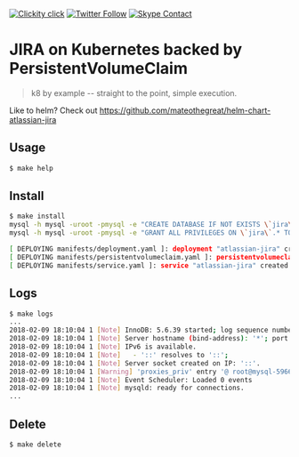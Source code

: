 <!--
#                                 __                 __
#    __  ______  ____ ___  ____ _/ /____  ____  ____/ /
#   / / / / __ \/ __ `__ \/ __ `/ __/ _ \/ __ \/ __  /
#  / /_/ / /_/ / / / / / / /_/ / /_/  __/ /_/ / /_/ /
#  \__, /\____/_/ /_/ /_/\__,_/\__/\___/\____/\__,_/
# /____                     matthewdavis.io, holla!
#
#-->

[![Clickity click](https://img.shields.io/badge/k8s%20by%20example%20yo-limit%20time-ff69b4.svg?style=flat-square)](https://k8.matthewdavis.io)
[![Twitter Follow](https://img.shields.io/twitter/follow/yomateod.svg?label=Follow&style=flat-square)](https://twitter.com/yomateod) [![Skype Contact](https://img.shields.io/badge/skype%20id-appsoa-blue.svg?style=flat-square)](skype:appsoa?chat)

# JIRA on Kubernetes backed by PersistentVolumeClaim

> k8 by example -- straight to the point, simple execution.

Like to helm? Check out https://github.com/mateothegreat/helm-chart-atlassian-jira

## Usage

```sh
$ make help

```

## Install

```sh
$ make install
mysql -h mysql -uroot -pmysql -e "CREATE DATABASE IF NOT EXISTS \`jira\`"
mysql -h mysql -uroot -pmysql -e "GRANT ALL PRIVILEGES ON \`jira\`.* TO 'jira'@'10.%' IDENTIFIED BY 'jira'"

[ DEPLOYING manifests/deployment.yaml ]: deployment "atlassian-jira" created
[ DEPLOYING manifests/persistentvolumeclaim.yaml ]: persistentvolumeclaim "atlassian-jira-persistent-storage" created
[ DEPLOYING manifests/service.yaml ]: service "atlassian-jira" created

```

## Logs

```sh
$ make logs
...
2018-02-09 18:10:04 1 [Note] InnoDB: 5.6.39 started; log sequence number 1625997
2018-02-09 18:10:04 1 [Note] Server hostname (bind-address): '*'; port: 3306
2018-02-09 18:10:04 1 [Note] IPv6 is available.
2018-02-09 18:10:04 1 [Note]   - '::' resolves to '::';
2018-02-09 18:10:04 1 [Note] Server socket created on IP: '::'.
2018-02-09 18:10:04 1 [Warning] 'proxies_priv' entry '@ root@mysql-5966fc6745-6mst8' ignored in --skip-name-resolve mode.
2018-02-09 18:10:04 1 [Note] Event Scheduler: Loaded 0 events
2018-02-09 18:10:04 1 [Note] mysqld: ready for connections.
...
```


## Delete

```sh
$ make delete
```
